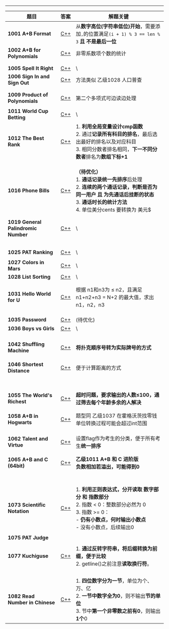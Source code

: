 

---

| 题目                                    | 答案                               | 解题关键                                                     |
| --------------------------------------- | :--------------------------------- | ------------------------------------------------------------ |
| **1001** **A+B Format**                 | [C++](/AdvancedLevel/C++/1001.cpp) | 从**数字高位(字符串低位)开始**，需要添加`,`的位置满足`(i + 1) % 3 == len % 3` **且 不是最后一位** |
| **1002** **A+B for Polynomials**        | [C++](/AdvancedLevel/C++/1002.cpp) | 非零系数项个数的统计                                         |
|                                         |                                    |                                                              |
|                                         |                                    |                                                              |
| **1005** **Spell It Right**             | [C++](/AdvancedLevel/C++/1005.cpp) | \                                                            |
| **1006** **Sign In and Sign Out**       | [C++](/AdvancedLevel/C++/1006.cpp) | 方法类似 乙级1028 人口普查                                   |
|                                         |                                    |                                                              |
|                                         |                                    |                                                              |
| **1009** **Product of Polynomials**     | [C++](/AdvancedLevel/C++/1009.cpp) | 第二个多项式可边读边处理                                     |
|                                         |                                    |                                                              |
| **1011** **World Cup Betting**          | [C++](/AdvancedLevel/C++/1011.cpp) | \                                                            |
| **1012** **The Best Rank**              | [C++](/AdvancedLevel/C++/1012.cpp) | 1. **利用全局变量设计cmp函数**<br />2. 通过**记录所有科目的排名**，最后选出最好的排名以及对应科目<br />3. 相同分数者排名相同，**下一不同分数者**排名为**数组下标+1** |
|                                         |                                    |                                                              |
|                                         |                                    |                                                              |
|                                         |                                    |                                                              |
| **1016** **Phone Bills**                | [C++](/AdvancedLevel/C++/1016.cpp) | **（待优化）**<br />1. **通话记录统一先排序**后处理<br />2. **连续的两个通话记录，判断是否为 同一用户 且 为先通话后挂断的状态**<br />3. **通话时长的统计方法**<br />4. 单位美分cents 要转换为 美元$ |
|                                         |                                    |                                                              |
|                                         |                                    |                                                              |
| **1019** **General Palindromic Number** | [C++](/AdvancedLevel/C++/1019.cpp) | \                                                            |
|                                         |                                    |                                                              |
|                                         |                                    |                                                              |
|                                         |                                    |                                                              |
|                                         |                                    |                                                              |
|                                         |                                    |                                                              |
| **1025** **PAT Ranking**                | [C++](/AdvancedLevel/C++/1025.cpp) | \                                                            |
|                                         |                                    |                                                              |
| **1027** **Colors in Mars**             | [C++](/AdvancedLevel/C++/1027.cpp) | \                                                            |
| **1028** **List Sorting**               | [C++](/AdvancedLevel/C++/1028.cpp) | \                                                            |
|                                         |                                    |                                                              |
|                                         |                                    |                                                              |
| **1031** **Hello World for U**          | [C++](/AdvancedLevel/C++/1031.cpp) | 根据 n1和n3为  $\leq$ n2，且满足 n1+n2+n3 = N+2 的最大值，求出n1，n2，n3 |
|                                         |                                    |                                                              |
|                                         |                                    |                                                              |
|                                         |                                    |                                                              |
| **1035** **Password**                   | [C++](/AdvancedLevel/C++/1035.cpp) | (待优化)                                                     |
| **1036** **Boys vs Girls**              | [C++](/AdvancedLevel/C++/1036.cpp) | \                                                            |
|                                         |                                    |                                                              |
|                                         |                                    |                                                              |
|                                         |                                    |                                                              |
|                                         |                                    |                                                              |
| **1042** **Shuffling Machine**          | [C++](/AdvancedLevel/C++/1042.cpp) | **将扑克顺序号转为实际牌号的方式**                           |
|                                         |                                    |                                                              |
|                                         |                                    |                                                              |
|                                         |                                    |                                                              |
| **1046 Shortest Distance**              | [C++](/AdvancedLevel/C++/1046.cpp) | 便于计算距离的方式                                           |
|                                         |                                    |                                                              |
|                                         |                                    |                                                              |
|                                         |                                    |                                                              |
|                                         |                                    |                                                              |
|                                         |                                    |                                                              |
|                                         |                                    |                                                              |
|                                         |                                    |                                                              |
|                                         |                                    |                                                              |
| **1055** **The World's Richest**        | [C++](/AdvancedLevel/C++/1055.cpp) | **超时问题，要求输出的人数$\leq$100，通过筛去每个年龄多余的人解决** |
|                                         |                                    |                                                              |
|                                         |                                    |                                                              |
| **1058** **A+B in Hogwarts**            | [C++](/AdvancedLevel/C++/1058.cpp) | 题型同 乙级1037 在霍格沃茨找零钱<br />单位转换过程可能会超过int范围 |
|                                         |                                    |                                                              |
|                                         |                                    |                                                              |
|                                         |                                    |                                                              |
| **1062** **Talent and Virtue**          | [C++](/AdvancedLevel/C++/1062.cpp) | 设置flag作为考生的分类，便于所有考生**统一排序**             |
|                                         |                                    |                                                              |
|                                         |                                    |                                                              |
| **1065** **A+B and C (64bit)**          | [C++](/AdvancedLevel/C++/1065.cpp) | **乙级1011** **A+B 和 C 进阶版**<br />**负数相加若溢出，可能得到0** |
|                                         |                                    |                                                              |
|                                         |                                    |                                                              |
|                                         |                                    |                                                              |
|                                         |                                    |                                                              |
|                                         |                                    |                                                              |
|                                         |                                    |                                                              |
|                                         |                                    |                                                              |
| **1073** **Scientific Notation**        | [C++](/AdvancedLevel/C++/1073.cpp) | 1. **利用正则表达式，分开读取 数字部分 和 指数部分**<br />2. 指数 < 0：整数部分必然为 0<br />3. 指数 >= 0：<br/>     - **仍有小数点，何时输出小数点**<br/>     - 没有小数点，后续输出0 |
|                                         |                                    |                                                              |
| **1075** **PAT Judge**                  |                                    |                                                              |
|                                         |                                    |                                                              |
| **1077** **Kuchiguse**                  | [C++](/AdvancedLevel/C++/1073.cpp) | 1. **通过反转字符串，将后缀转换为前缀，便于比较**<br />2. getline()之前注意**读取换行符**。 |
|                                         |                                    |                                                              |
|                                         |                                    |                                                              |
|                                         |                                    |                                                              |
|                                         |                                    |                                                              |
| **1082** **Read Number in Chinese**     | [C++](/AdvancedLevel/C++/1082.cpp) | 1. **四位数字分为一节**，单位为个、万、亿<br />2. **一节中数字全为0**，则不输出**节的单位**<br />3. 节中**第一个非零数之前有0**，则输出**1个**0 |